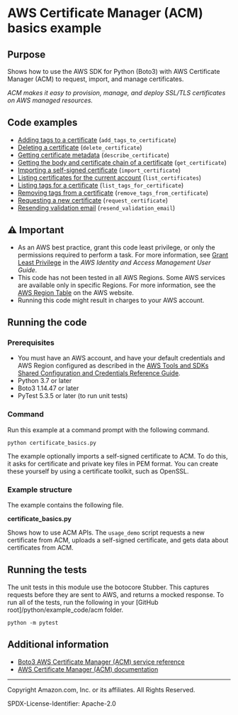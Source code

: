 # AWS Certificate Manager (ACM) basics example

## Purpose

Shows how to use the AWS SDK for Python (Boto3) with AWS Certificate Manager (ACM)
to request, import, and manage certificates.

_ACM makes it easy to provision, manage, and deploy SSL/TLS certificates on AWS
managed resources._

## Code examples

-   [Adding tags to a certificate](https://github.com/picante-io/aws-doc-sdk-examples/blob/master/python/example_code/acm/certificate_basics.py)
    (`add_tags_to_certificate`)
-   [Deleting a certificate](https://github.com/picante-io/aws-doc-sdk-examples/blob/master/python/example_code/acm/certificate_basics.py)
    (`delete_certificate`)
-   [Getting certificate metadata](https://github.com/picante-io/aws-doc-sdk-examples/blob/master/python/example_code/acm/certificate_basics.py)
    (`describe_certificate`)
-   [Getting the body and certificate chain of a certificate](https://github.com/picante-io/aws-doc-sdk-examples/blob/master/python/example_code/acm/certificate_basics.py)
    (`get_certificate`)
-   [Importing a self-signed certificate](https://github.com/picante-io/aws-doc-sdk-examples/blob/master/python/example_code/acm/certificate_basics.py)
    (`import_certificate`)
-   [Listing certificates for the current account](https://github.com/picante-io/aws-doc-sdk-examples/blob/master/python/example_code/acm/certificate_basics.py)
    (`list_certificates`)
-   [Listing tags for a certificate](https://github.com/picante-io/aws-doc-sdk-examples/blob/master/python/example_code/acm/certificate_basics.py)
    (`list_tags_for_certificate`)
-   [Removing tags from a certificate](https://github.com/picante-io/aws-doc-sdk-examples/blob/master/python/example_code/acm/certificate_basics.py)
    (`remove_tags_from_certificate`)
-   [Requesting a new certificate](https://github.com/picante-io/aws-doc-sdk-examples/blob/master/python/example_code/acm/certificate_basics.py)
    (`request_certificate`)
-   [Resending validation email](https://github.com/picante-io/aws-doc-sdk-examples/blob/master/python/example_code/acm/certificate_basics.py)
    (`resend_validation_email`)

## ⚠ Important

-   As an AWS best practice, grant this code least privilege, or only the
    permissions required to perform a task. For more information, see
    [Grant Least Privilege](https://docs.aws.amazon.com/IAM/latest/UserGuide/best-practices.html#grant-least-privilege)
    in the _AWS Identity and Access Management
    User Guide_.
-   This code has not been tested in all AWS Regions. Some AWS services are
    available only in specific Regions. For more information, see the
    [AWS Region Table](https://aws.amazon.com/about-aws/global-infrastructure/regional-product-services/)
    on the AWS website.
-   Running this code might result in charges to your AWS account.

## Running the code

### Prerequisites

-   You must have an AWS account, and have your default credentials and AWS Region
    configured as described in the [AWS Tools and SDKs Shared Configuration and
    Credentials Reference Guide](https://docs.aws.amazon.com/credref/latest/refdocs/creds-config-files.html).
-   Python 3.7 or later
-   Boto3 1.14.47 or later
-   PyTest 5.3.5 or later (to run unit tests)

### Command

Run this example at a command prompt with the following command.

```
python certificate_basics.py
```

The example optionally imports a self-signed certificate to ACM. To do this, it asks
for certificate and private key files in PEM format. You can create these yourself by
using a certificate toolkit, such as OpenSSL.

### Example structure

The example contains the following file.

**certificate_basics.py**

Shows how to use ACM APIs. The `usage_demo` script requests a new certificate from
ACM, uploads a self-signed certificate, and gets data about certificates from ACM.

## Running the tests

The unit tests in this module use the botocore Stubber. This captures requests before
they are sent to AWS, and returns a mocked response. To run all of the tests,
run the following in your [GitHub root]/python/example_code/acm
folder.

```
python -m pytest
```

## Additional information

-   [Boto3 AWS Certificate Manager (ACM) service reference](https://boto3.amazonaws.com/v1/documentation/api/latest/reference/services/acm.html)
-   [AWS Certificate Manager (ACM) documentation](https://docs.aws.amazon.com/acm)

---

Copyright Amazon.com, Inc. or its affiliates. All Rights Reserved.

SPDX-License-Identifier: Apache-2.0
